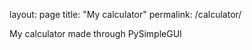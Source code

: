 layout: page
title: "My calculator"
permalink: /calculator/

My calculator made through PySimpleGUI
